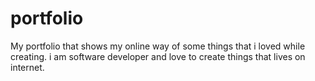# portfolio
My portfolio that shows my online way of some things that i loved while creating. i am software developer and love to create things that lives on internet.
